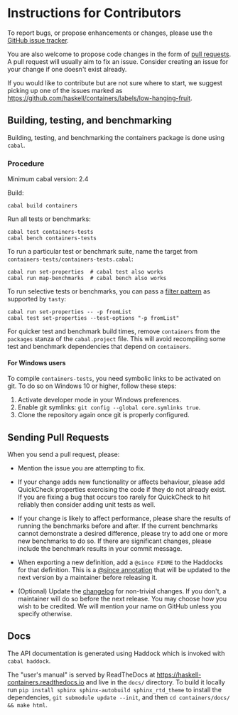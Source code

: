 # Instructions for Contributors

To report bugs, or propose enhancements or changes, please use the
[GitHub issue tracker](https://github.com/haskell/containers/issues).

You are also welcome to propose code changes in the form of
[pull requests](https://github.com/haskell/containers/pulls).
A pull request will usually aim to fix an issue. Consider creating an issue for
your change if one doesn't exist already.

If you would like to contribute but are not sure where to start, we suggest
picking up one of the issues marked as
https://github.com/haskell/containers/labels/low-hanging-fruit.

## Building, testing, and benchmarking

Building, testing, and benchmarking the containers package is done using `cabal`.

### Procedure

Minimum cabal version: 2.4

Build:
```
cabal build containers
```

Run all tests or benchmarks:
```
cabal test containers-tests
cabal bench containers-tests
```

To run a particular test or benchmark suite, name the target from
`containers-tests/containers-tests.cabal`:
```
cabal run set-properties  # cabal test also works
cabal run map-benchmarks  # cabal bench also works
```

To run selective tests or benchmarks, you can pass a
[filter pattern](https://hackage.haskell.org/package/tasty#patterns) as
supported by `tasty`:
```
cabal run set-properties -- -p fromList
cabal test set-properties --test-options "-p fromList"
```

For quicker test and benchmark build times, remove `containers` from the
`packages` stanza of the `cabal.project` file. This will avoid recompiling
some test and benchmark dependencies that depend on `containers`.

#### For Windows users

To compile `containers-tests`, you need symbolic links to be activated on git.
To do so on Windows 10 or higher, follow these steps:

1. Activate developer mode in your Windows preferences.
2. Enable git symlinks: `git config --global core.symlinks true`.
3. Clone the repository again once git is properly configured.

## Sending Pull Requests

When you send a pull request, please:

- Mention the issue you are attempting to fix.

- If your change adds new functionality or affects behaviour, please add
  QuickCheck properties exercising the code if they do not already exist. If you
  are fixing a bug that occurs too rarely for QuickCheck to hit reliably then
  consider adding unit tests as well.

- If your change is likely to affect performance, please share the results of
  running the benchmarks before and after. If the current benchmarks cannot
  demonstrate a desired difference, please try to add one or more new benchmarks
  to do so. If there are significant changes, please include the benchmark
  results in your commit message.

- When exporting a new definition, add a `@since FIXME` to the Haddocks for that
  definition. This is a [@since annotation](https://haskell-haddock.readthedocs.io/latest/markup.html#since)
  that will be updated to the next version by a maintainer before releasing it.

- (Optional) Update the [changelog](/containers/changelog.md) for non-trivial
  changes. If you don't, a maintainer will do so before the next release. You
  may choose how you wish to be credited. We will mention your name on GitHub
  unless you specify otherwise.

## Docs

The API documentation is generated using Haddock which is invoked with
`cabal haddock`.

The "user's manual" is served by ReadTheDocs at
https://haskell-containers.readthedocs.io and live in the `docs/` directory. To
build it locally run `pip install sphinx sphinx-autobuild sphinx_rtd_theme` to
install the dependencies, `git submodule update --init`, and then
`cd containers/docs/ && make html`.
